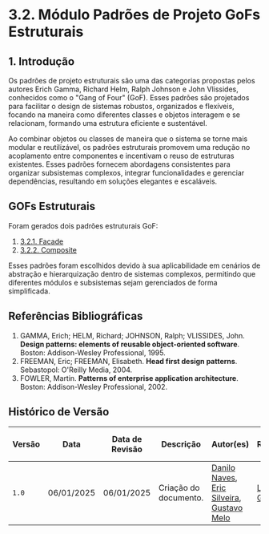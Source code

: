 # **3.2. Módulo Padrões de Projeto GoFs Estruturais**

## **1. Introdução**

Os padrões de projeto estruturais são uma das categorias propostas pelos autores Erich Gamma, Richard Helm, Ralph Johnson e John Vlissides, conhecidos como o "Gang of Four" (GoF). Esses padrões são projetados para facilitar o design de sistemas robustos, organizados e flexíveis, focando na maneira como diferentes classes e objetos interagem e se relacionam, formando uma estrutura eficiente e sustentável.

Ao combinar objetos ou classes de maneira que o sistema se torne mais modular e reutilizável, os padrões estruturais promovem uma redução no acoplamento entre componentes e incentivam o reuso de estruturas existentes. Esses padrões fornecem abordagens consistentes para organizar subsistemas complexos, integrar funcionalidades e gerenciar dependências, resultando em soluções elegantes e escaláveis.

## **GOFs Estruturais**

Foram gerados dois padrões estruturais GoF:

1. [3.2.1. Facade](PadroesDeProjeto/3.2.1.Facade.md)  
2. [3.2.2. Composite](PadroesDeProjeto/3.2.2.Composite.md)  

Esses padrões foram escolhidos devido à sua aplicabilidade em cenários de abstração e hierarquização dentro de sistemas complexos, permitindo que diferentes módulos e subsistemas sejam gerenciados de forma simplificada.

## **Referências Bibliográficas**

1. GAMMA, Erich; HELM, Richard; JOHNSON, Ralph; VLISSIDES, John. **Design patterns: elements of reusable object-oriented software**. Boston: Addison-Wesley Professional, 1995.  
2. FREEMAN, Eric; FREEMAN, Elisabeth. **Head first design patterns**. Sebastopol: O'Reilly Media, 2004.  
3. FOWLER, Martin. **Patterns of enterprise application architecture**. Boston: Addison-Wesley Professional, 2002.

## **Histórico de Versão**

| Versão | Data       | Data de Revisão | Descrição               | Autor(es)                                                              | Revisor(es)                                                          | Detalhes da revisão                                     |
|--------|------------|-----------------|-------------------------|------------------------------------------------------------------------|----------------------------------------------------------------------|---------------------------------------------------------|
| `1.0`  | 06/01/2025 | 06/01/2025      | Criação do documento.   | [Danilo Naves](https://github.com/DaniloNavesS), [Eric Silveira](https://github.com/ericbky), [Gustavo Melo](https://github.com/gusrberto) | [Luiz Gustavo](https://github.com/LuizGust4vo)                       | [#8](https://github.com/UnBArqDsw2024-2/2024.2_G3_Aprender_Entrega_03/pull/8) |  
